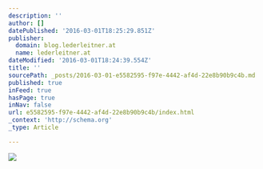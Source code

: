 ```yaml
---
description: ''
author: []
datePublished: '2016-03-01T18:25:29.851Z'
publisher:
  domain: blog.lederleitner.at
  name: lederleitner.at
dateModified: '2016-03-01T18:24:39.554Z'
title: ''
sourcePath: _posts/2016-03-01-e5582595-f97e-4442-af4d-22e8b90b9c4b.md
published: true
inFeed: true
hasPage: true
inNav: false
url: e5582595-f97e-4442-af4d-22e8b90b9c4b/index.html
_context: 'http://schema.org'
_type: Article

---
```

![](http://blog.lederleitner.at/wp-content/uploads/2015/08/ueber_mich.jpg)
